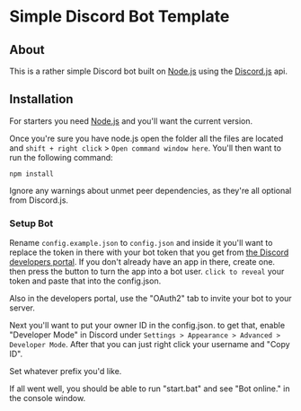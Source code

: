 # Simple Discord Bot Template

## About
This is a rather simple Discord bot built on [Node.js](https://nodejs.org) using the [Discord.js](https://github.com/hydrabolt/discord.js) api.

## Installation
For starters you need [Node.js](https://nodejs.org) and you'll want the current version.

Once you're sure you have node.js open the folder all the files are located and `shift + right click` > `Open command window here`.
You'll then want to run the following command:
```
npm install
```
Ignore any warnings about unmet peer dependencies, as they're all optional from Discord.js.

### Setup Bot
Rename `config.example.json` to `config.json` and inside it you'll want to replace the token in there with your bot token that you get from [the Discord developers portal](https://discordapp.com/developers/applications/me). If you don't already have an app in there, create one. then press the button to turn the app into a bot user. `click to reveal` your token and paste that into the config.json.

Also in the developers portal, use the "OAuth2" tab to invite your bot to your server.

Next you'll want to put your owner ID in the config.json. to get that, enable "Developer Mode" in Discord under `Settings > Appearance > Advanced > Developer Mode`. After that you can just right click your username and "Copy ID".

Set whatever prefix you'd like.

If all went well, you should be able to run "start.bat" and see "Bot online." in the console window.